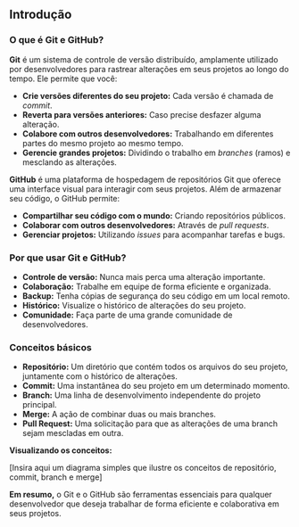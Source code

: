 ## Introdução

### O que é Git e GitHub?

**Git** é um sistema de controle de versão distribuído, amplamente utilizado por desenvolvedores para rastrear alterações em seus projetos ao longo do tempo. Ele permite que você:

* **Crie versões diferentes do seu projeto:** Cada versão é chamada de *commit*.
* **Reverta para versões anteriores:** Caso precise desfazer alguma alteração.
* **Colabore com outros desenvolvedores:** Trabalhando em diferentes partes do mesmo projeto ao mesmo tempo.
* **Gerencie grandes projetos:** Dividindo o trabalho em *branches* (ramos) e mesclando as alterações.

**GitHub** é uma plataforma de hospedagem de repositórios Git que oferece uma interface visual para interagir com seus projetos. Além de armazenar seu código, o GitHub permite:

* **Compartilhar seu código com o mundo:** Criando repositórios públicos.
* **Colaborar com outros desenvolvedores:** Através de *pull requests*.
* **Gerenciar projetos:** Utilizando *issues* para acompanhar tarefas e bugs.

### Por que usar Git e GitHub?

* **Controle de versão:** Nunca mais perca uma alteração importante.
* **Colaboração:** Trabalhe em equipe de forma eficiente e organizada.
* **Backup:** Tenha cópias de segurança do seu código em um local remoto.
* **Histórico:** Visualize o histórico de alterações do seu projeto.
* **Comunidade:** Faça parte de uma grande comunidade de desenvolvedores.

### Conceitos básicos

* **Repositório:** Um diretório que contém todos os arquivos do seu projeto, juntamente com o histórico de alterações.
* **Commit:** Uma instantânea do seu projeto em um determinado momento.
* **Branch:** Uma linha de desenvolvimento independente do projeto principal.
* **Merge:** A ação de combinar duas ou mais branches.
* **Pull Request:** Uma solicitação para que as alterações de uma branch sejam mescladas em outra.

**Visualizando os conceitos:**

[Insira aqui um diagrama simples que ilustre os conceitos de repositório, commit, branch e merge]

**Em resumo,** o Git e o GitHub são ferramentas essenciais para qualquer desenvolvedor que deseja trabalhar de forma eficiente e colaborativa em seus projetos.